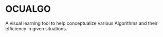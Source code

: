 # OCUALGO
A visual learning tool to help conceptualize various Algorithms and their efficiency in given situations.
